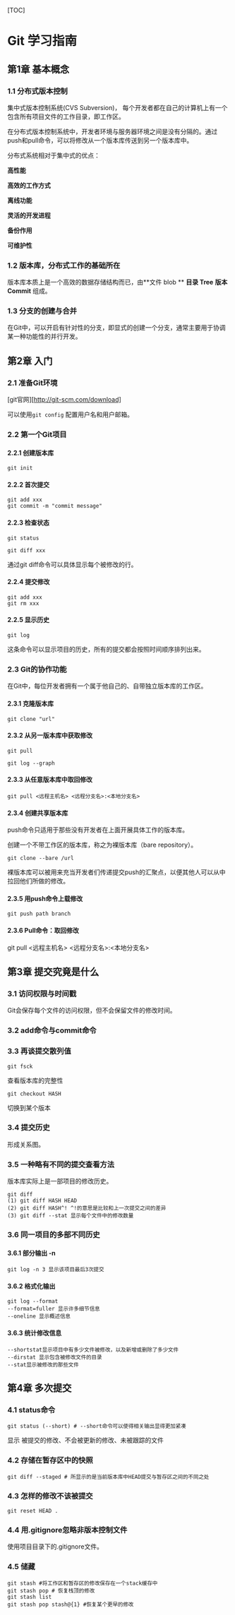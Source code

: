 [TOC]

# Git 学习指南

## 第1章 基本概念

### 1.1 分布式版本控制

集中式版本控制系统(CVS Subversion)， 每个开发者都在自己的计算机上有一个包含所有项目文件的工作目录，即工作区。

在分布式版本控制系统中，开发者环境与服务器环境之间是没有分隔的。通过push和pull命令，可以将修改从一个版本库传送到另一个版本库中。

分布式系统相对于集中式的优点：

**高性能**

**高效的工作方式**

**离线功能**

**灵活的开发进程**

**备份作用**

**可维护性**



### 1.2 版本库，分布式工作的基础所在

版本库本质上是一个高效的数据存储结构而已，由**文件 blob ** **目录 Tree** **版本 Commit** 组成。



### 1.3 分支的创建与合并

在Git中，可以开启有针对性的分支，即显式的创建一个分支，通常主要用于协调某一种功能性的并行开发。



## 第2章 入门

### 2.1 准备Git环境

[git官网][http://git-scm.com/download]

可以使用```git config``` 配置用户名和用户邮箱。

### 2.2 第一个Git项目

#### 2.2.1 创建版本库

~~~shell
git init
~~~



#### 2.2.2 首次提交

```shell
git add xxx
git commit -m "commit message"
```

#### 2.2.3 检查状态

```shell
git status
```

```shell
git diff xxx
```

通过git diff命令可以具体显示每个被修改的行。

#### 2.2.4 提交修改

~~~shell
git add xxx
git rm xxx
~~~

#### 2.2.5 显示历史

~~~shell
git log
~~~

这条命令可以显示项目的历史，所有的提交都会按照时间顺序排列出来。

### 2.3 Git的协作功能

在Git中，每位开发者拥有一个属于他自己的、自带独立版本库的工作区。

#### 2.3.1 克隆版本库

~~~shell
git clone "url"
~~~

#### 2.3.2 从另一版本库中获取修改

~~~shell
git pull
~~~

~~~shell
git log --graph
~~~

#### 2.3.3 从任意版本库中取回修改

~~~shell
git pull <远程主机名> <远程分支名>:<本地分支名>
~~~

#### 2.3.4 创建共享版本库

push命令只适用于那些没有开发者在上面开展具体工作的版本库。

创建一个不带工作区的版本库，称之为裸版本库（bare repository）。

```shell
git clone --bare /url
```

裸版本库可以被用来充当开发者们传递提交push的汇聚点，以便其他人可以从中拉回他们所做的修改。

#### 2.3.5 用push命令上载修改

~~~shell
git push path branch
~~~

#### 2.3.6 Pull命令：取回修改

git pull <远程主机名> <远程分支名>:<本地分支名>



## 第3章 提交究竟是什么

### 3.1 访问权限与时间戳

Git会保存每个文件的访问权限，但不会保留文件的修改时间。

### 3.2 add命令与commit命令

### 3.3 再谈提交散列值

```shell
git fsck
```

查看版本库的完整性

~~~shell
git checkout HASH
~~~

切换到某个版本

### 3.4 提交历史

形成关系图。

### 3.5 一种略有不同的提交查看方法

版本库实际上是一部项目的修改历史。

```shell
git diff
(1) git diff HASH HEAD
(2) git diff HASH^! ^!的意思是比较和上一次提交之间的差异
(3) git diff --stat 显示每个文件中的修改数量
```

### 3.6 同一项目的多部不同历史

#### 3.6.1 部分输出 -n

```shell
git log -n 3 显示该项目最后3次提交
```

#### 3.6.2 格式化输出

```shell
git log --format
--format=fuller 显示许多细节信息
--oneline 显示概述信息
```

#### 3.6.3 统计修改信息

``` shell
--shortstat显示项目中有多少文件被修改，以及新增或删除了多少文件
--dirstat 显示包含被修改文件的目录
--stat显示被修改的那些文件
```

## 第4章 多次提交

### 4.1 status命令

```shell
git status (--short) # --short命令可以使得相关输出显得更加紧凑
```

显示 被提交的修改、不会被更新的修改、未被跟踪的文件

### 4.2 存储在暂存区中的快照

```shell
git diff --staged # 所显示的是当前版本库中HEAD提交与暂存区之间的不同之处
```

### 4.3 怎样的修改不该被提交

```shell
git reset HEAD .
```

### 4.4 用.gitignore忽略非版本控制文件

使用项目目录下的.gitignore文件。

### 4.5 储藏

~~~shell
git stash #将工作区和暂存区的修改保存在一个stack缓存中
git stash pop # 恢复栈顶的修改
git stash list
git stash pop stash@{1} #恢复某个更早的修改
~~~

